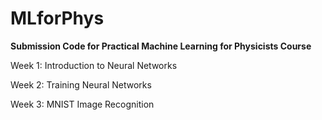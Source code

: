 # MLforPhys

<b>Submission Code for Practical Machine Learning for Physicists Course</b>

Week 1: Introduction to Neural Networks

Week 2: Training Neural Networks

Week 3: MNIST Image Recognition
